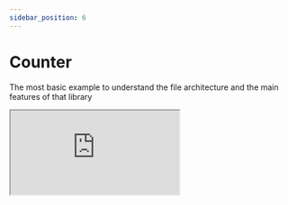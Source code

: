 ```yaml
---
sidebar_position: 6
---
```


# Counter

The most basic example to understand the file architecture and the main features of that library

<iframe  style={{width: "100%", height: "100vh"}} src="https://codesandbox.io/p/sandbox/strange-surf-rz5cjj?embed=1" allowfullscreen></iframe>